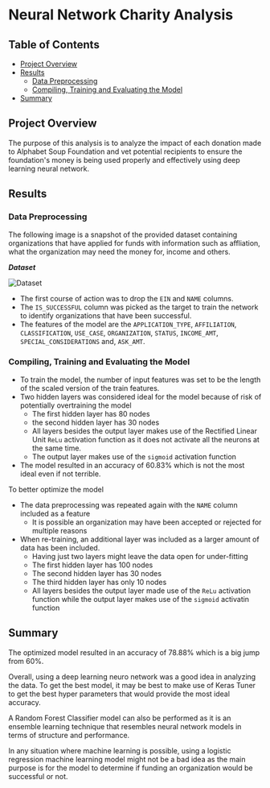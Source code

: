 # Neural Network Charity Analysis

## Table of Contents

- [Project Overview](#project-overview)
- [Results](#results)
  * [Data Preprocessing](#data-preprocessing)
  * [Compiling, Training and Evaluating the Model](#compiling--training-and-evaluating-the-model)
- [Summary](#summary)

## Project Overview

The purpose of this analysis is to analyze the impact of each donation made to Alphabet Soup Foundation and vet potential recipients to ensure the foundation's money is being used properly and effectively using deep learning neural network.

## Results

### Data Preprocessing

The following image is a snapshot of the provided dataset containing organizations that have applied for funds with information such as affliation, what the organization may need the money for, income and others.

**_Dataset_**

![Dataset](https://user-images.githubusercontent.com/86085601/140670577-9bc34336-31ba-4f55-a3d7-c75b20e77b2f.png)

- The first course of action was to drop the `EIN` and `NAME` columns.
- The `IS_SUCCESSFUL` column was picked as the target to train the network to identify organizations that have been successful.
- The features of the model are the `APPLICATION_TYPE`, `AFFILIATION`, `CLASSIFICATION`, `USE_CASE`, `ORGANIZATION`, `STATUS`, `INCOME_AMT`, `SPECIAL_CONSIDERATIONS` and, `ASK_AMT`.

### Compiling, Training and Evaluating the Model

- To train the model, the number of input features was set to be the length of the scaled version of the train features.
- Two hidden layers was considered ideal for the model because of risk of potentially overtraining the model
  - The first hidden layer has 80 nodes
  - the second hidden layer has 30 nodes
  - All layers besides the output layer makes use of the Rectified Linear Unit `ReLu` activation function as it does not activate all the neurons at the same time.
  - The output layer makes use of the `sigmoid` activation function
- The model resulted in an accuracy of 60.83% which is not the most ideal even if not terrible.

To better optimize the model 
- The data preprocessing was repeated again with the `NAME` column included as a feature
  - It is possible an organization may have been accepted or rejected for multiple reasons
- When re-training, an additional layer was included as a larger amount of data has been included.
  - Having just two layers might leave the data open for under-fitting
  - The first hidden layer has 100 nodes
  - The second hidden layer has 30 nodes
  - The third hidden layer has only 10 nodes
  - All layers besides the output layer made use of the `ReLu` activation function while the output layer makes use of the `sigmoid` activatin function

## Summary

The optimized model resulted in an accuracy of 78.88% which is a big jump from 60%.

Overall, using a deep learning neuro network was a good idea in analyzing the data. To get the best model, it may be best to make use of Keras Tuner to get the best hyper parameters that would provide the most ideal accuracy.

A Random Forest Classifier model can also be performed as it is an ensemble learning technique that resembles neural network models in terms of structure and performance.

In any situation where machine learning is possible, using a logistic regression machine learning model might not be a bad idea as the main purpose is for the model to determine if funding an organization would be successful or not.




